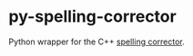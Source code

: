 # py-spelling-corrector
Python wrapper for the C++ [spelling corrector](https://github.com/joe-el-khoury/spelling-corrector).
